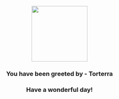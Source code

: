 <p align="center">
    <img src="https://raw.githubusercontent.com/PokeAPI/sprites/master/sprites/pokemon/389.png" width="150" height="150">
</p>
<h3 align="center">You have been greeted by - <b>Torterra</b></h3>
<h3 align="center">Have a wonderful day!</h3>
